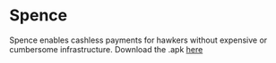 # Spence
Spence enables cashless payments for hawkers without expensive or cumbersome infrastructure. Download the .apk [here](https://github.com/nginyc/hackfestsg2016/releases/download/0.1/spence.apk)
